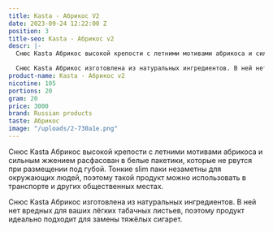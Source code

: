 ```yaml
---
title: Kasta - Абрикос V2
date: 2023-09-24 12:22:00 Z
position: 3
title-seo: Kasta - Абрикос v2
descr: |-
  Снюс Kasta Абрикос высокой крепости с летними мотивами абрикоса и сильным жжением расфасован в белые пакетики, которые не рвутся при размещении под губой. Тонкие slim паки незаметны для окружающих людей, поэтому такой продукт можно использовать в транспорте и других общественных местах.

  Снюс Kasta Абрикос изготовлена из натуральных ингредиентов. В ней нет вредных для ваших лёгких табачных листьев, поэтому продукт идеально подходит для замены тяжёлых сигарет.
product-name: Kasta - Абрикос v2
nicotine: 105
portions: 20
gram: 20
price: 3000
brand: Russian products
taste: Абрикос
image: "/uploads/2-730a1e.png"
---
```


Снюс Kasta Абрикос высокой крепости с летними мотивами абрикоса и сильным жжением расфасован в белые пакетики, которые не рвутся при размещении под губой. Тонкие slim паки незаметны для окружающих людей, поэтому такой продукт можно использовать в транспорте и других общественных местах.

Снюс Kasta Абрикос изготовлена из натуральных ингредиентов. В ней нет вредных для ваших лёгких табачных листьев, поэтому продукт идеально подходит для замены тяжёлых сигарет.